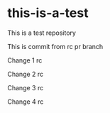 # this-is-a-test
This is a test repository

This is commit from rc pr branch

Change 1 rc

Change 2 rc

Change 3 rc

Change 4 rc
